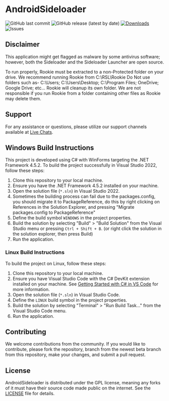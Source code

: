 # AndroidSideloader

![GitHub last commit](https://img.shields.io/github/last-commit/VRPirates/rookie)
![GitHub release (latest by date)](https://img.shields.io/github/v/release/VRPirates/rookie)
[![Downloads](https://img.shields.io/github/downloads/VRPirates/rookie/total.svg)](https://github.com/VRPirates/rookie/releases)
![Issues](https://img.shields.io/github/issues/VRPirates/rookie)

## Disclaimer
This application might get flagged as malware by some antivirus software; however, both the Sideloader and the Sideloader Launcher are open source.

To run properly, Rookie must be extracted to a non-Protected folder on your drive. We recommend running Rookie from C:\RSL\Rookie
Do Not use folders such as- C:\Users; C:\Users\Desktop; C:\Program Files; OneDrive; Google Drive; etc...
Rookie will cleanup its own folder. We are not responsible if you run Rookie from a folder containing other files as Rookie may delete them.


## Support
For any assistance or questions, please utilize our support channels available at [Live Chats](https://vrpirates.wiki/en/general_information/live-chats).

## Windows Build Instructions
This project is developed using C# with WinForms targeting the .NET Framework 4.5.2. To build the project successfully in Visual Studio 2022, follow these steps:

1. Clone this repository to your local machine.
2. Ensure you have the .NET Framework 4.5.2 installed on your machine.
3. Open the solution file (`*.sln`) in Visual Studio 2022.
4. Sometimes the building process can fail due to the packages.config, you should migrate it to PackageReference, do this by right clicking on References in the Solution Explorer, and pressing "Migrate packages.config to PackageReference"
5. Define the build symbol `WINDOWS` in the project properties.
6. Build the solution by selecting "Build" > "Build Solution" from the Visual Studio menu or pressing `Ctrl + Shift + B`. (or right click the solution in the solution explorer, then press Build)
7. Run the application.

### Linux Build Instructions
To build the project on Linux, follow these steps:

1. Clone this repository to your local machine.
2. Ensure you have Visual Studio Code with the C# DevKit extension installed on your machine. See [Getting Started with C# in VS Code](https://code.visualstudio.com/docs/csharp/get-started) for more information.
3. Open the solution file (`*.sln`) in Visual Studio Code.
4. Define the `LINUX` build symbol in the project properties.
5. Build the solution by selecting "Terminal" > "Run Build Task..." from the Visual Studio Code menu.
6. Run the application.

## Contributing
We welcome contributions from the community. If you would like to contribute, please fork the repository, branch from the newest beta branch from this repository, make your changes, and submit a pull request.

## License
AndroidSideloader is distributed under the GPL license, meaning any forks of it must have their source code made public on the internet. See the [LICENSE](LICENSE) file for details.
